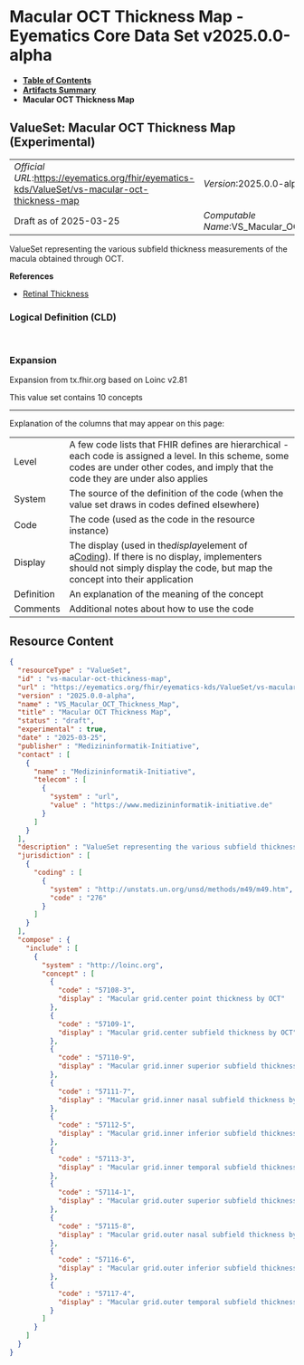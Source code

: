 # Macular OCT Thickness Map - Eyematics Core Data Set v2025.0.0-alpha

* [**Table of Contents**](toc.md)
* [**Artifacts Summary**](artifacts.md)
* **Macular OCT Thickness Map**

## ValueSet: Macular OCT Thickness Map (Experimental) 

| | |
| :--- | :--- |
| *Official URL*:https://eyematics.org/fhir/eyematics-kds/ValueSet/vs-macular-oct-thickness-map | *Version*:2025.0.0-alpha |
| Draft as of 2025-03-25 | *Computable Name*:VS_Macular_OCT_Thickness_Map |

 
ValueSet representing the various subfield thickness measurements of the macula obtained through OCT. 

 **References** 

* [Retinal Thickness](StructureDefinition-RetinalThickness.md)

### Logical Definition (CLD)

 

### Expansion

Expansion from tx.fhir.org based on Loinc v2.81

This value set contains 10 concepts

-------

 Explanation of the columns that may appear on this page: 

| | |
| :--- | :--- |
| Level | A few code lists that FHIR defines are hierarchical - each code is assigned a level. In this scheme, some codes are under other codes, and imply that the code they are under also applies |
| System | The source of the definition of the code (when the value set draws in codes defined elsewhere) |
| Code | The code (used as the code in the resource instance) |
| Display | The display (used in the*display*element of a[Coding](http://hl7.org/fhir/R4/datatypes.html#Coding)). If there is no display, implementers should not simply display the code, but map the concept into their application |
| Definition | An explanation of the meaning of the concept |
| Comments | Additional notes about how to use the code |



## Resource Content

```json
{
  "resourceType" : "ValueSet",
  "id" : "vs-macular-oct-thickness-map",
  "url" : "https://eyematics.org/fhir/eyematics-kds/ValueSet/vs-macular-oct-thickness-map",
  "version" : "2025.0.0-alpha",
  "name" : "VS_Macular_OCT_Thickness_Map",
  "title" : "Macular OCT Thickness Map",
  "status" : "draft",
  "experimental" : true,
  "date" : "2025-03-25",
  "publisher" : "Medizininformatik-Initiative",
  "contact" : [
    {
      "name" : "Medizininformatik-Initiative",
      "telecom" : [
        {
          "system" : "url",
          "value" : "https://www.medizininformatik-initiative.de"
        }
      ]
    }
  ],
  "description" : "ValueSet representing the various subfield thickness measurements of the macula obtained through OCT.",
  "jurisdiction" : [
    {
      "coding" : [
        {
          "system" : "http://unstats.un.org/unsd/methods/m49/m49.htm",
          "code" : "276"
        }
      ]
    }
  ],
  "compose" : {
    "include" : [
      {
        "system" : "http://loinc.org",
        "concept" : [
          {
            "code" : "57108-3",
            "display" : "Macular grid.center point thickness by OCT"
          },
          {
            "code" : "57109-1",
            "display" : "Macular grid.center subfield thickness by OCT"
          },
          {
            "code" : "57110-9",
            "display" : "Macular grid.inner superior subfield thickness by OCT"
          },
          {
            "code" : "57111-7",
            "display" : "Macular grid.inner nasal subfield thickness by OCT"
          },
          {
            "code" : "57112-5",
            "display" : "Macular grid.inner inferior subfield thickness by OCT"
          },
          {
            "code" : "57113-3",
            "display" : "Macular grid.inner temporal subfield thickness by OCT"
          },
          {
            "code" : "57114-1",
            "display" : "Macular grid.outer superior subfield thickness by OCT"
          },
          {
            "code" : "57115-8",
            "display" : "Macular grid.outer nasal subfield thickness by OCT"
          },
          {
            "code" : "57116-6",
            "display" : "Macular grid.outer inferior subfield thickness by OCT"
          },
          {
            "code" : "57117-4",
            "display" : "Macular grid.outer temporal subfield thickness by OCT"
          }
        ]
      }
    ]
  }
}

```
